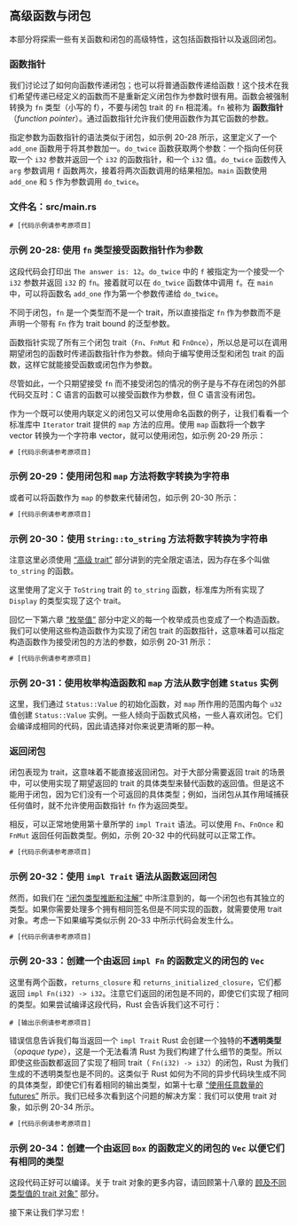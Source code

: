 ## 高级函数与闭包




本部分将探索一些有关函数和闭包的高级特性，这包括函数指针以及返回闭包。

### 函数指针

我们讨论过了如何向函数传递闭包；也可以将普通函数传递给函数！这个技术在我们希望传递已经定义的函数而不是重新定义闭包作为参数时很有用。函数会被强制转换为 `fn` 类型（小写的 f），不要与闭包 trait 的 `Fn` 相混淆。`fn` 被称为 **函数指针**（*function pointer*）。通过函数指针允许我们使用函数作为其它函数的参数。

指定参数为函数指针的语法类似于闭包，如示例 20-28 所示，这里定义了一个 `add_one` 函数用于将其参数加一。`do_twice` 函数获取两个参数：一个指向任何获取一个 `i32` 参数并返回一个 `i32` 的函数指针，和一个 `i32` 值。`do_twice` 函数传入 `arg` 参数调用 `f` 函数两次，接着将两次函数调用的结果相加。`main` 函数使用 `add_one` 和 `5` 作为参数调用 `do_twice`。

### 文件名：src/main.rs

```rust
# [代码示例请参考原项目]
```

### 示例 20-28: 使用 `fn` 类型接受函数指针作为参数

这段代码会打印出 `The answer is: 12`。`do_twice` 中的 `f` 被指定为一个接受一个 `i32` 参数并返回 `i32` 的 `fn`。接着就可以在 `do_twice` 函数体中调用 `f`。在 `main` 中，可以将函数名 `add_one` 作为第一个参数传递给 `do_twice`。

不同于闭包，`fn` 是一个类型而不是一个 trait，所以直接指定 `fn` 作为参数而不是声明一个带有 `Fn` 作为 trait bound 的泛型参数。

函数指针实现了所有三个闭包 trait（`Fn`、`FnMut` 和 `FnOnce`），所以总是可以在调用期望闭包的函数时传递函数指针作为参数。倾向于编写使用泛型和闭包 trait 的函数，这样它就能接受函数或闭包作为参数。

尽管如此，一个只期望接受 `fn` 而不接受闭包的情况的例子是与不存在闭包的外部代码交互时：C 语言的函数可以接受函数作为参数，但 C 语言没有闭包。

作为一个既可以使用内联定义的闭包又可以使用命名函数的例子，让我们看看一个标准库中 `Iterator` trait 提供的 `map` 方法的应用。使用 `map` 函数将一个数字 vector 转换为一个字符串 vector，就可以使用闭包，如示例 20-29 所示：



```rust
# [代码示例请参考原项目]
```

### 示例 20-29：使用闭包和 `map` 方法将数字转换为字符串



或者可以将函数作为 `map` 的参数来代替闭包，如示例 20-30 所示：



```rust
# [代码示例请参考原项目]
```

### 示例 20-30：使用 `String::to_string` 方法将数字转换为字符串



注意这里必须使用 [“高级 trait”][advanced-traits] 部分讲到的完全限定语法，因为存在多个叫做 `to_string` 的函数。

这里使用了定义于 `ToString` trait 的 `to_string` 函数，标准库为所有实现了 `Display` 的类型实现了这个 trait。

回忆一下第六章 [“枚举值”][enum-values] 部分中定义的每一个枚举成员也变成了一个构造函数。我们可以使用这些构造函数作为实现了闭包 trait 的函数指针，这意味着可以指定构造函数作为接受闭包的方法的参数，如示例 20-31 所示：



```rust
# [代码示例请参考原项目]
```

### 示例 20-31：使用枚举构造函数和 `map` 方法从数字创建 `Status` 实例




这里，我们通过 `Status::Value` 的初始化函数，对 `map` 所作用的范围内每个 `u32` 值创建 `Status::Value` 实例。一些人倾向于函数式风格，一些人喜欢闭包。它们会编译成相同的代码，因此请选择对你来说更清晰的那一种。

### 返回闭包

闭包表现为 trait，这意味着不能直接返回闭包。对于大部分需要返回 trait 的场景中，可以使用实现了期望返回的 trait 的具体类型来替代函数的返回值。但是这不能用于闭包，因为它们没有一个可返回的具体类型；例如，当闭包从其作用域捕获任何值时，就不允许使用函数指针 `fn` 作为返回类型。

相反，可以正常地使用第十章所学的 `impl Trait` 语法。可以使用 `Fn`、`FnOnce` 和 `FnMut` 返回任何函数类型。例如，示例 20-32 中的代码就可以正常工作。



```rust
# [代码示例请参考原项目]
```

### 示例 20-32：使用 `impl Trait` 语法从函数返回闭包



然而，如我们在 [“闭包类型推断和注解”][closure-types] 中所注意到的，每一个闭包也有其独立的类型。如果你需要处理多个拥有相同签名但是不同实现的函数，就需要使用 trait 对象。考虑一下如果编写类似示例 20-33 中所示代码会发生什么。



```rust
# [代码示例请参考原项目]
```

### 示例 20-33：创建一个由返回 `impl Fn` 的函数定义的闭包的 `Vec`



这里有两个函数，`returns_closure` 和 `returns_initialized_closure`，它们都返回 `impl Fn(i32) -> i32`。注意它们返回的闭包是不同的，即使它们实现了相同的类型。如果尝试编译这段代码，Rust 会告诉我们这不可行：

```text
# [输出示例请参考原项目]
```

错误信息告诉我们每当返回一个 `impl Trait` Rust 会创建一个独特的**不透明类型**（*opaque type*），这是一个无法看清 Rust 为我们构建了什么细节的类型。所以即使这些函数都返回了实现了相同 trait（ `Fn(i32) -> i32`）的闭包，Rust 为我们生成的不透明类型也是不同的。这类似于 Rust 如何为不同的异步代码块生成不同的具体类型，即使它们有着相同的输出类型，如第十七章 [“使用任意数量的 futures”][any-number-of-futures] 所示。我们已经多次看到这个问题的解决方案：我们可以使用 trait 对象，如示例 20-34 所示。



```rust
# [代码示例请参考原项目]
```

### 示例 20-34：创建一个由返回 `Box` 的函数定义的闭包的 `Vec` 以便它们有相同的类型



这段代码正好可以编译。关于 trait 对象的更多内容，请回顾第十八章的 [顾及不同类型值的 trait 对象”][using-trait-objects-that-allow-for-values-of-different-types] 部分。

接下来让我们学习宏！

[advanced-traits]: ch20-02-advanced-traits.html#高级-trait
[enum-values]: ch06-01-defining-an-enum.html#枚举值
[closure-types]: ch13-01-closures.html#闭包类型推断和注解
[any-number-of-futures]: ch17-03-more-futures.html
[using-trait-objects-that-allow-for-values-of-different-types]: ch18-02-trait-objects.html#顾及不同类型值的-trait-对象
